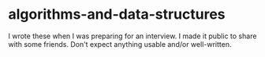 # algorithms-and-data-structures

I wrote these when I was preparing for an interview. I made it public to share with some friends. Don't expect anything usable and/or well-written.

